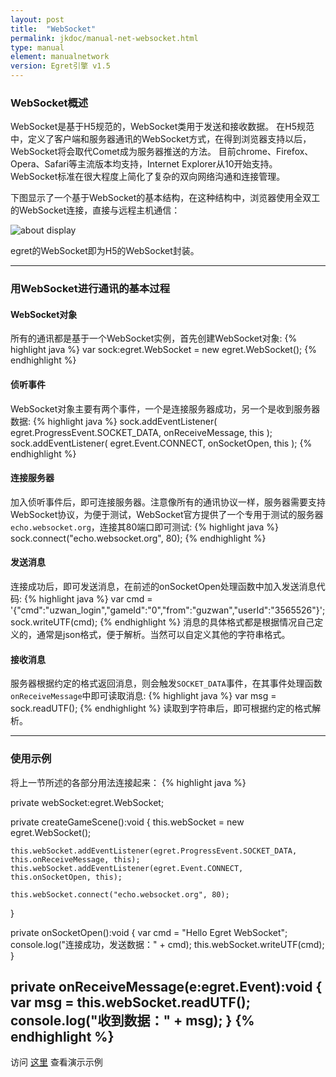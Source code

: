 ```yaml
---
layout: post
title:  "WebSocket"
permalink: jkdoc/manual-net-websocket.html
type: manual
element: manualnetwork
version: Egret引擎 v1.5
---
```


### WebSocket概述

WebSocket是基于H5规范的，WebSocket类用于发送和接收数据。
在H5规范中，定义了客户端和服务器通讯的WebSocket方式，在得到浏览器支持以后，WebSocket将会取代Comet成为服务器推送的方法。
目前chrome、Firefox、Opera、Safari等主流版本均支持，Internet Explorer从10开始支持。
WebSocket标准在很大程度上简化了复杂的双向网络沟通和连接管理。

下图显示了一个基于WebSocket的基本结构，在这种结构中，浏览器使用全双工的WebSocket连接，直接与远程主机通信：

![about display]({{site.baseurl}}/assets/img-jk/manual-net-websocket-architecture.jpg)


egret的WebSocket即为H5的WebSocket封装。




------
### 用WebSocket进行通讯的基本过程

#### WebSocket对象
所有的通讯都是基于一个WebSocket实例，首先创建WebSocket对象:
{% highlight java %}
var sock:egret.WebSocket = new egret.WebSocket();
{% endhighlight %}


#### 侦听事件
WebSocket对象主要有两个事件，一个是连接服务器成功，另一个是收到服务器数据:
{% highlight java %}
sock.addEventListener( egret.ProgressEvent.SOCKET_DATA, onReceiveMessage, this );
sock.addEventListener( egret.Event.CONNECT, onSocketOpen, this );
{% endhighlight %}


#### 连接服务器
加入侦听事件后，即可连接服务器。注意像所有的通讯协议一样，服务器需要支持WebSocket协议，为便于测试，WebSocket官方提供了一个专用于测试的服务器`echo.websocket.org`，连接其80端口即可测试:
{% highlight java %}
sock.connect("echo.websocket.org", 80);
{% endhighlight %}

#### 发送消息
连接成功后，即可发送消息，在前述的onSocketOpen处理函数中加入发送消息代码:
{% highlight java %}
var cmd = '{"cmd":"uzwan_login","gameId":"0","from":"guzwan","userId":"3565526"}';
sock.writeUTF(cmd);
{% endhighlight %}
消息的具体格式都是根据情况自己定义的，通常是json格式，便于解析。当然可以自定义其他的字符串格式。


#### 接收消息
服务器根据约定的格式返回消息，则会触发`SOCKET_DATA`事件，在其事件处理函数`onReceiveMessage`中即可读取消息:
{% highlight java %}
var msg = sock.readUTF();
{% endhighlight %}
读取到字符串后，即可根据约定的格式解析。


------
### 使用示例
将上一节所述的各部分用法连接起来：
{% highlight java %}

private webSocket:egret.WebSocket;

private createGameScene():void {
	this.webSocket = new egret.WebSocket();

	this.webSocket.addEventListener(egret.ProgressEvent.SOCKET_DATA, this.onReceiveMessage, this);
	this.webSocket.addEventListener(egret.Event.CONNECT, this.onSocketOpen, this);

	this.webSocket.connect("echo.websocket.org", 80);
}

private onSocketOpen():void {
    var cmd = "Hello Egret WebSocket";
    console.log("连接成功，发送数据：" + cmd);
    this.webSocket.writeUTF(cmd);
}

private onReceiveMessage(e:egret.Event):void {
    var msg = this.webSocket.readUTF();
    console.log("收到数据：" + msg);
}
{% endhighlight %}
------

访问 <a href="http://static.egret-labs.org/egret-game/example/html5/websocket">这里</a> 查看演示示例
